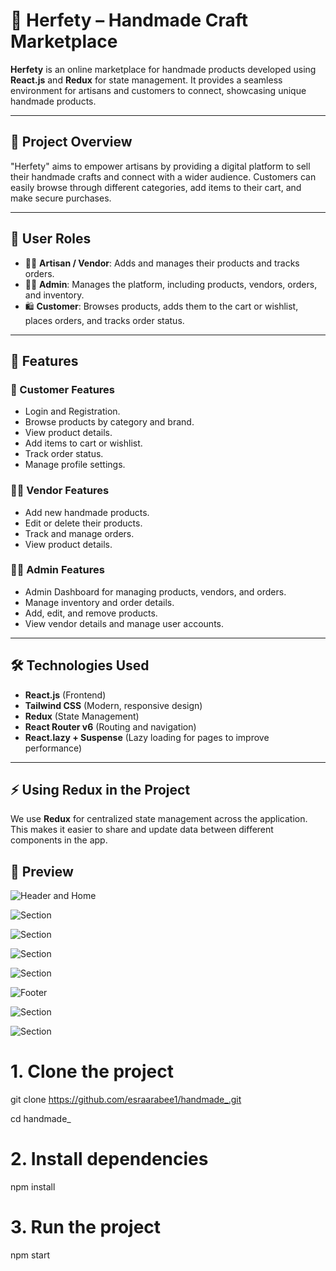 # 🧶 Herfety – Handmade Craft Marketplace

**Herfety** is an online marketplace for handmade products developed using **React.js** and **Redux** for state management. It provides a seamless environment for artisans and customers to connect, showcasing unique handmade products.

---

## 🎯 Project Overview

"Herfety" aims to empower artisans by providing a digital platform to sell their handmade crafts and connect with a wider audience. Customers can easily browse through different categories, add items to their cart, and make secure purchases.

---

## 👥 User Roles

- 👩‍🎨 **Artisan / Vendor**: Adds and manages their products and tracks orders.
- 👨‍💼 **Admin**: Manages the platform, including products, vendors, orders, and inventory.
- 🛍️ **Customer**: Browses products, adds them to the cart or wishlist, places orders, and tracks order status.

---

## 🚀 Features

### 👤 Customer Features

- Login and Registration.
- Browse products by category and brand.
- View product details.
- Add items to cart or wishlist.
- Track order status.
- Manage profile settings.

### 🧑‍🎨 Vendor Features

- Add new handmade products.
- Edit or delete their products.
- Track and manage orders.
- View product details.

### 🧑‍💼 Admin Features

- Admin Dashboard for managing products, vendors, and orders.
- Manage inventory and order details.
- Add, edit, and remove products.
- View vendor details and manage user accounts.

---

## 🛠️ Technologies Used

- **React.js** (Frontend)
- **Tailwind CSS** (Modern, responsive design)
- **Redux** (State Management)
- **React Router v6** (Routing and navigation)
- **React.lazy + Suspense** (Lazy loading for pages to improve performance)

---

## ⚡️ Using **Redux** in the Project

We use **Redux** for centralized state management across the application. This makes it easier to share and update data between different components in the app.

## 📸 Preview

![Header and Home](src/images/home.png)

![Section](src/images/cart.png)

![Section](src/images/sales.png)

![Section](src/images/orders.png)

![Section](src/images/viewitem.png)

![Footer](src/images/traders.png)

![Section](src/images/addvendor.png)

![Section](src/images/addprod.png)

# 1. Clone the project

git clone https://github.com/esraarabee1/handmade_.git

cd handmade\_

# 2. Install dependencies

npm install

# 3. Run the project

npm start
